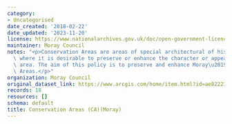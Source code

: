 ```yaml
---
category:
- Uncategorised
date_created: '2018-02-22'
date_updated: '2023-11-20'
license: https://www.nationalarchives.gov.uk/doc/open-government-licence/version/3/
maintainer: Moray Council
notes: "<p>Conservation Areas are areas of special architectural of historic interest\
  \ where it is desirable to preserve or enhance the character or appearance of the\
  \ area. The aim of this policy is to preserve and enhance Moray\u2019s Conservation\
  \ Areas.</p>"
organization: Moray Council
original_dataset_link: https://www.arcgis.com/home/item.html?id=ae82221d985d4517b788b14be8285329
records: 18
resources: []
schema: default
title: Conservation Areas (CA)(Moray)
---
```

